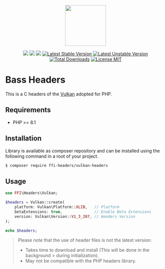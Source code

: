 <p align="center">
    <a href="https://github.com/php-ffi-headers">
        <img src="https://avatars.githubusercontent.com/u/101121010?s=256" width="128" />
    </a>
</p>

<p align="center">
    <a href="https://github.com/php-ffi-headers/bass-headers/actions"><img src="https://github.com/php-ffi-headers/bass-headers/workflows/build/badge.svg"></a>
    <a href="https://packagist.org/packages/ffi-headers/bass-headers"><img src="https://img.shields.io/badge/PHP-8.1.0-ff0140.svg"></a>
    <a href="https://packagist.org/packages/ffi-headers/bass-headers"><img src="https://img.shields.io/badge/BASS-2.4.x-cc3c20.svg"></a>
    <a href="https://packagist.org/packages/ffi-headers/bass-headers"><img src="https://poser.pugx.org/ffi-headers/bass-headers/version" alt="Latest Stable Version"></a>
    <a href="https://packagist.org/packages/ffi-headers/bass-headers"><img src="https://poser.pugx.org/ffi-headers/bass-headers/v/unstable" alt="Latest Unstable Version"></a>
    <a href="https://packagist.org/packages/ffi-headers/bass-headers"><img src="https://poser.pugx.org/ffi-headers/bass-headers/downloads" alt="Total Downloads"></a>
    <a href="https://raw.githubusercontent.com/php-ffi-headers/bass-headers/master/LICENSE.md"><img src="https://poser.pugx.org/ffi-headers/bass-headers/license" alt="License MIT"></a>
</p>

# Bass Headers

This is a C headers of the [Vulkan](https://www.khronos.org/registry/vulkan/) adopted for PHP.

## Requirements

- PHP >= 8.1

## Installation

Library is available as composer repository and can be installed using the
following command in a root of your project.

```sh
$ composer require ffi-headers/vulkan-headers
```

## Usage

```php
use FFI\Headers\Vulkan;

$headers = Vulkan::create(
    platform: Vulkan\Platform::XLIB,   // Platform
    betaExtensions: true,              // Enable Beta Extensions
    version: Vulkan\Version::V1_3_207, // Headers Version
);

echo $headers;
```

> Please note that the use of header files is not the latest version:
> - Takes time to download and install (This will be done in the background
    >   during initialization).
> - May not be compatible with the PHP headers library.

